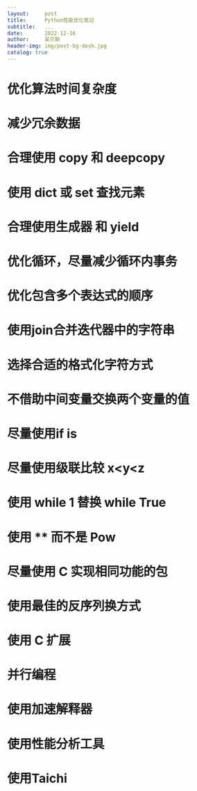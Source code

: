 ```yaml
---
layout:     post
title:      Python性能优化笔记
subtitle:   ...
date:       2022-12-16
author:     呆贝斯
header-img: img/post-bg-desk.jpg
catalog: true
---
```

# 优化算法时间复杂度
# 减少冗余数据
# 合理使用 copy 和 deepcopy
# 使用 dict 或 set 查找元素
# 合理使用生成器 和 yield
# 优化循环，尽量减少循环内事务
# 优化包含多个表达式的顺序
# 使用join合并迭代器中的字符串
# 选择合适的格式化字符方式
# 不借助中间变量交换两个变量的值
# 尽量使用if is
# 尽量使用级联比较 x<y<z
# 使用 while 1 替换 while True
# 使用 ** 而不是 Pow
# 尽量使用 C 实现相同功能的包
# 使用最佳的反序列换方式
# 使用 C 扩展
# 并行编程
# 使用加速解释器
# 使用性能分析工具
# 使用Taichi